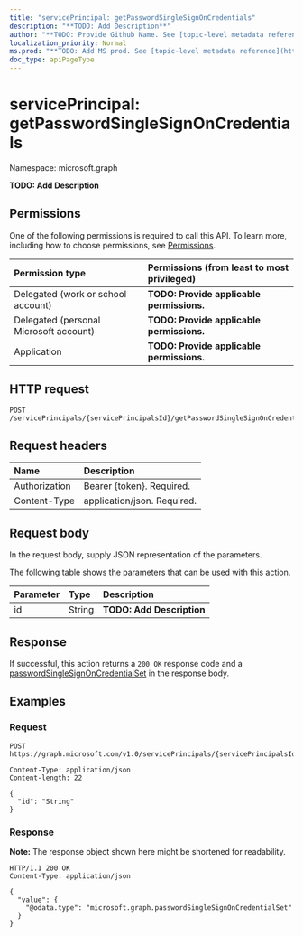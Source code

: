 ```yaml
---
title: "servicePrincipal: getPasswordSingleSignOnCredentials"
description: "**TODO: Add Description**"
author: "**TODO: Provide Github Name. See [topic-level metadata reference](https://msgo.azurewebsites.net/add/document/guidelines/metadata.html#topic-level-metadata)**"
localization_priority: Normal
ms.prod: "**TODO: Add MS prod. See [topic-level metadata reference](https://msgo.azurewebsites.net/add/document/guidelines/metadata.html#topic-level-metadata)**"
doc_type: apiPageType
---
```


# servicePrincipal: getPasswordSingleSignOnCredentials
Namespace: microsoft.graph



**TODO: Add Description**

## Permissions
One of the following permissions is required to call this API. To learn more, including how to choose permissions, see [Permissions](/graph/permissions-reference).

|Permission type|Permissions (from least to most privileged)|
|:---|:---|
|Delegated (work or school account)|**TODO: Provide applicable permissions.**|
|Delegated (personal Microsoft account)|**TODO: Provide applicable permissions.**|
|Application|**TODO: Provide applicable permissions.**|

## HTTP request

<!-- {
  "blockType": "ignored"
}
-->
``` http
POST /servicePrincipals/{servicePrincipalsId}/getPasswordSingleSignOnCredentials
```

## Request headers
|Name|Description|
|:---|:---|
|Authorization|Bearer {token}. Required.|
|Content-Type|application/json. Required.|

## Request body
In the request body, supply JSON representation of the parameters.

The following table shows the parameters that can be used with this action.

|Parameter|Type|Description|
|:---|:---|:---|
|id|String|**TODO: Add Description**|



## Response

If successful, this action returns a `200 OK` response code and a [passwordSingleSignOnCredentialSet](../resources/passwordsinglesignoncredentialset.md) in the response body.

## Examples

### Request
<!-- {
  "blockType": "request",
  "name": "serviceprincipal_getpasswordsinglesignoncredentials"
}
-->
``` http
POST https://graph.microsoft.com/v1.0/servicePrincipals/{servicePrincipalsId}/getPasswordSingleSignOnCredentials

Content-Type: application/json
Content-length: 22

{
  "id": "String"
}
```


### Response
**Note:** The response object shown here might be shortened for readability.
<!-- {
  "blockType": "response",
  "truncated": true,
  "@odata.type": "microsoft.graph.passwordSingleSignOnCredentialSet"
}
-->
``` http
HTTP/1.1 200 OK
Content-Type: application/json

{
  "value": {
    "@odata.type": "microsoft.graph.passwordSingleSignOnCredentialSet"
  }
}
```

